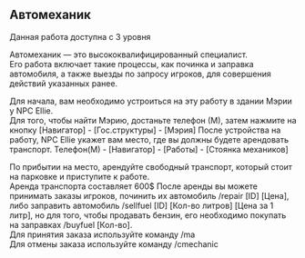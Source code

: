 ## Автомеханик

Данная работа доступна с 3 уровня

Автомеханик — это высококвалифицированный специалист.  
Его работа включает такие процессы, как починка и заправка автомобиля, а также выезды по запросу игроков, для совершения действий указанных ранее.  
  
Для начала, вам необходимо устроиться на эту работу в здании Мэрии у NPC Ellie.  
Для того, чтобы найти Мэрию, достаньте телефон (М), затем нажмите на кнопку \[Навигатор\] - \[Гос.структуры\] - \[Мэрия\] После устройства на работу, NPC Ellie укажет вам место, где вы должны будете арендовать транспорт. Телефон(М) - \[Навигатор\] - \[Работы\] - \[Стоянка механиков\]  
  
По прибытии на место, арендуйте свободный транспорт, который стоит на парковке и приступите к работе.  
Аренда транспорта составляет 600$ После аренды вы можете принимать заказы игроков, починить их автомобиль /repair \[ID\] \[Цена\], либо заправить автомобиль /sellfuel \[ID\] \[Кол-во литров\] \[Цена за 1 литр\], но для того, чтобы продавать бензин, его необходимо покупать на заправках /buyfuel \[Кол-во\].  
Для принятия заказа используйте команду /ma  
Для отмены заказа используйте команду /cmechanic